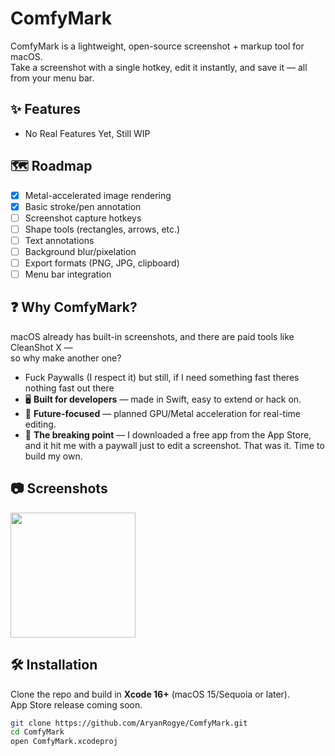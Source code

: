 # ComfyMark

ComfyMark is a lightweight, open-source screenshot + markup tool for macOS.  
Take a screenshot with a single hotkey, edit it instantly, and save it — all from your menu bar.

## ✨ Features
- No Real Features Yet, Still WIP

## 🗺️ Roadmap
- [x] Metal-accelerated image rendering
- [x] Basic stroke/pen annotation
- [ ] Screenshot capture hotkeys
- [ ] Shape tools (rectangles, arrows, etc.)
- [ ] Text annotations
- [ ] Background blur/pixelation
- [ ] Export formats (PNG, JPG, clipboard)
- [ ] Menu bar integration

## ❓ Why ComfyMark?
macOS already has built-in screenshots, and there are paid tools like CleanShot X —  
so why make another one?

- Fuck Paywalls (I respect it) but still, if I need something fast theres nothing fast out there
- 🖥️ **Built for developers** — made in Swift, easy to extend or hack on.
- 🎨 **Future-focused** — planned GPU/Metal acceleration for real-time editing.
- 🤦 **The breaking point** — I downloaded a free app from the App Store, and it hit me with a paywall just to edit a screenshot. That was it. Time to build my own.

## 📷 Screenshots

<img width="200" height="200" src="https://github.com/user-attachments/assets/d1f1bdce-978e-4bfe-b758-741139530e4b" />

## 🛠 Installation
Clone the repo and build in **Xcode 16+** (macOS 15/Sequoia or later).  
App Store release coming soon.

```bash
git clone https://github.com/AryanRogye/ComfyMark.git
cd ComfyMark
open ComfyMark.xcodeproj
```

